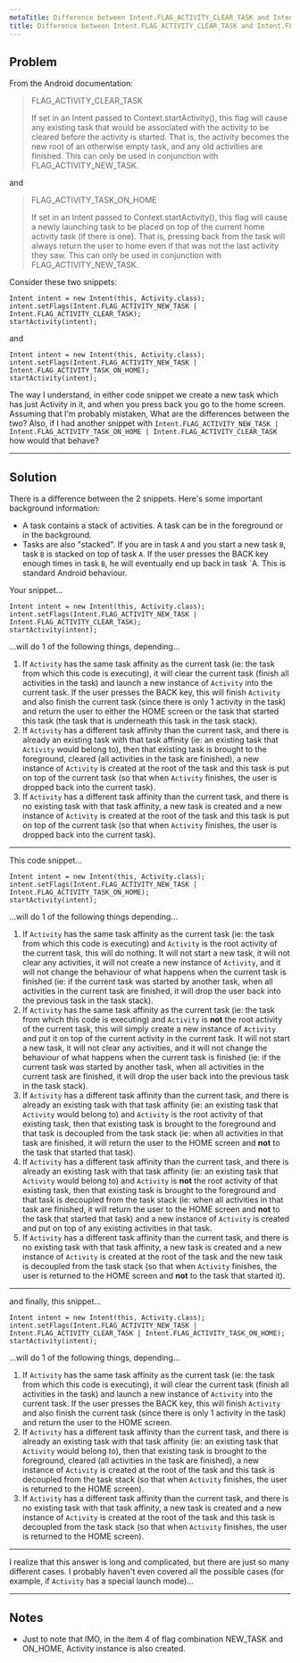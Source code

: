 ```yaml
---
metaTitle: Difference between Intent.FLAG_ACTIVITY_CLEAR_TASK and Intent.FLAG_ACTIVITY_TASK_ON_HOME
title: Difference between Intent.FLAG_ACTIVITY_CLEAR_TASK and Intent.FLAG_ACTIVITY_TASK_ON_HOME
---
```


## Problem

From the Android documentation:



> 
> FLAG\_ACTIVITY\_CLEAR\_TASK
> 
> 
> If set in an Intent passed to Context.startActivity(), this flag will
>  cause any existing task that would be associated with the activity to
>  be cleared before the activity is started. That is, the activity
>  becomes the new root of an otherwise empty task, and any old
>  activities are finished. This can only be used in conjunction with
>  FLAG\_ACTIVITY\_NEW\_TASK.
> 
> 
> 


and



> 
> FLAG\_ACTIVITY\_TASK\_ON\_HOME
> 
> 
> If set in an Intent passed to Context.startActivity(), this flag will
>  cause a newly launching task to be placed on top of the current home
>  activity task (if there is one). That is, pressing back from the task
>  will always return the user to home even if that was not the last
>  activity they saw. This can only be used in conjunction with
>  FLAG\_ACTIVITY\_NEW\_TASK.
> 
> 
> 


Consider these two snippets:



```
Intent intent = new Intent(this, Activity.class);
intent.setFlags(Intent.FLAG_ACTIVITY_NEW_TASK | Intent.FLAG_ACTIVITY_CLEAR_TASK);
startActivity(intent);

```

and 



```
Intent intent = new Intent(this, Activity.class);
intent.setFlags(Intent.FLAG_ACTIVITY_NEW_TASK | Intent.FLAG_ACTIVITY_TASK_ON_HOME);
startActivity(intent);

```

The way I understand, in either code snippet we create a new task which has just Activity in it, and when you press back you go to the home screen. Assuming that I'm probably mistaken, What are the differences between the two? Also, if I had another snippet with `Intent.FLAG_ACTIVITY_NEW_TASK | Intent.FLAG_ACTIVITY_TASK_ON_HOME | Intent.FLAG_ACTIVITY_CLEAR_TASK` how would that behave?



---

## Solution

There is a difference between the 2 snippets. Here's some important background information:


* A task contains a stack of activities. A task can be in the foreground or in the background.
* Tasks are also "stacked". If you are in task `A` and you start a new task `B`, task `B` is stacked on top of task `A`. If the user presses the BACK key enough times in task `B`, he will eventually end up back in task `A. This is standard Android behaviour.


Your snippet...



```
Intent intent = new Intent(this, Activity.class);
intent.setFlags(Intent.FLAG_ACTIVITY_NEW_TASK | Intent.FLAG_ACTIVITY_CLEAR_TASK);
startActivity(intent);

```

...will do 1 of the following things, depending...


1. If `Activity` has the same task affinity as the current task (ie: the task from which this code is executing), it will clear the current task (finish all activities in the task) and launch a new instance of `Activity` into the current task. If the user presses the BACK key, this will finish `Activity` and also finish the current task (since there is only 1 activity in the task) and return the user to either the HOME screen or the task that started this task (the task that is underneath this task in the task stack).
2. If `Activity` has a different task affinity than the current task, and there is already an existing task with that task affinity (ie: an existing task that `Activity` would belong to), then that existing task is brought to the foreground, cleared (all activities in the task are finished), a new instance of `Activity` is created at the root of the task and this task is put on top of the current task (so that when `Activity` finishes, the user is dropped back into the current task).
3. If `Activity` has a different task affinity than the current task, and there is no existing task with that task affinity, a new task is created and a new instance of `Activity` is created at the root of the task and this task is put on top of the current task (so that when `Activity` finishes, the user is dropped back into the current task).




---


This code snippet...



```
Intent intent = new Intent(this, Activity.class);
intent.setFlags(Intent.FLAG_ACTIVITY_NEW_TASK | Intent.FLAG_ACTIVITY_TASK_ON_HOME);
startActivity(intent);

```

...will do 1 of the following things depending...


1. If `Activity` has the same task affinity as the current task (ie: the task from which this code is executing) and `Activity` is the root activity of the current task, this will do nothing. It will not start a new task, it will not clear any activities, it will not create a new instance of `Activity`, and it will not change the behaviour of what happens when the current task is finished (ie: if the current task was started by another task, when all activities in the current task are finished, it will drop the user back into the previous task in the task stack).
2. If `Activity` has the same task affinity as the current task (ie: the task from which this code is executing) and `Activity` is **not** the root activity of the current task, this will simply create a new instance of `Activity` and put it on top of the current activity in the current task. It will not start a new task, it will not clear any activities, and it will not change the behaviour of what happens when the current task is finished (ie: if the current task was started by another task, when all activities in the current task are finished, it will drop the user back into the previous task in the task stack).
3. If `Activity` has a different task affinity than the current task, and there is already an existing task with that task affinity (ie: an existing task that `Activity` would belong to) and `Activity` is the root activity of that existing task, then that existing task is brought to the foreground and that task is decoupled from the task stack (ie: when all activities in that task are finished, it will return the user to the HOME screen and **not** to the task that started that task).
4. If `Activity` has a different task affinity than the current task, and there is already an existing task with that task affinity (ie: an existing task that `Activity` would belong to) and `Activity` is **not** the root activity of that existing task, then that existing task is brought to the foreground and that task is decoupled from the task stack (ie: when all activities in that task are finished, it will return the user to the HOME screen and **not** to the task that started that task) and a new instance of `Activity` is created and put on top of any existing activities in that task.
5. If `Activity` has a different task affinity than the current task, and there is no existing task with that task affinity, a new task is created and a new instance of `Activity` is created at the root of the task and the new task is decoupled from the task stack (so that when `Activity` finishes, the user is returned to the HOME screen and **not** to the task that started it).




---


and finally, this snippet...



```
Intent intent = new Intent(this, Activity.class);
intent.setFlags(Intent.FLAG_ACTIVITY_NEW_TASK | Intent.FLAG_ACTIVITY_CLEAR_TASK | Intent.FLAG_ACTIVITY_TASK_ON_HOME);
startActivity(intent);

```

...will do 1 of the following things, depending...


1. If `Activity` has the same task affinity as the current task (ie: the task from which this code is executing), it will clear the current task (finish all activities in the task) and launch a new instance of `Activity` into the current task. If the user presses the BACK key, this will finish `Activity` and also finish the current task (since there is only 1 activity in the task) and return the user to the HOME screen.
2. If `Activity` has a different task affinity than the current task, and there is already an existing task with that task affinity (ie: an existing task that `Activity` would belong to), then that existing task is brought to the foreground, cleared (all activities in the task are finished), a new instance of `Activity` is created at the root of the task and this task is decoupled from the task stack (so that when `Activity` finishes, the user is returned to the HOME screen).
3. If `Activity` has a different task affinity than the current task, and there is no existing task with that task affinity, a new task is created and a new instance of `Activity` is created at the root of the task and this task is decoupled from the task stack (so that when `Activity` finishes, the user is returned to the HOME screen).




---


I realize that this answer is long and complicated, but there are just so many different cases. I probably haven't even covered all the possible cases (for example, if `Activity` has a special launch mode)...



---

## Notes

- Just to note that IMO, in the item 4 of flag combination NEW_TASK and ON_HOME, Activity instance is also created.
